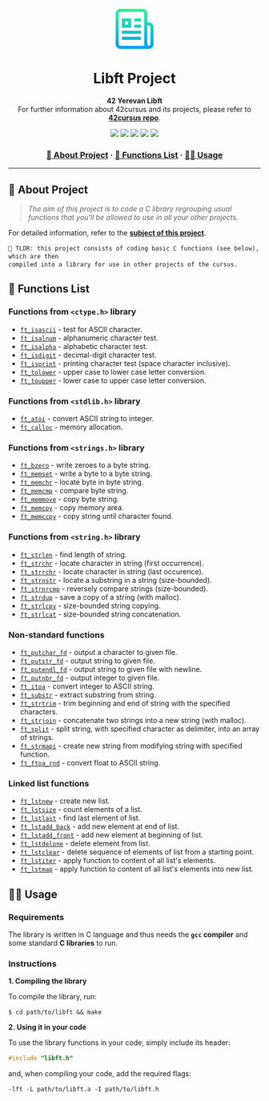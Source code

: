 <a name="readme-top"></a>
<div align="center">
  <!-- Logo -->
  <a href="https://github.com/dpetrosy/42-Libft">
  <img src="README_files/logo.png" alt="Logo" width="80" height="80">
  </a>

  <!-- Project Name -->
  <h1>Libft Project</h1>

  <!-- Short Description -->
  <p align="center">
	  <b>42 Yerevan Libft</b><br>
	  For further information about 42cursus and its projects, please refer to <a href="https://github.com/dpetrosy/42cursus"><b>42cursus repo</b></a>.
  </p>

  <!-- Badges -->
  <p>
    <img src="https://img.shields.io/badge/score-125%20%2F%20100-success?style=for-the-badge" />
    <img src="https://img.shields.io/github/repo-size/dpetrosy/42-Libft?style=for-the-badge&logo=github">
    <img src="https://img.shields.io/github/languages/count/dpetrosy/42-Libft?style=for-the-badge&logo=" />
    <img src="https://img.shields.io/github/languages/top/dpetrosy/42-Libft?style=for-the-badge" />
    <img src="https://img.shields.io/github/last-commit/dpetrosy/42-Libft?style=for-the-badge" />
  </p>

  <h3>
      <a href="#-about-project">📜 About Project</a>
    <span> · </span>
      <a href="#-functions-list">📑 Functions List</a>
    <span> · </span>
      <a href="#-usage">👨‍💻 Usage</a>
  </h3>
</div>

---

## 📜 About Project

> _The aim of this project is to code a C library regrouping usual functions that you'll be allowed to use in all your other projects._

For detailed information, refer to the [**subject of this project**](README_files/libft_subject.pdf).

	🚀 TLDR: this project consists of coding basic C functions (see below), which are then
	compiled into a library for use in other projects of the cursus.

## 📑 Functions List

### Functions from `<ctype.h>` library
* [`ft_isascii`](libft/ft_isascii.c)	- test for ASCII character.
* [`ft_isalnum`](libft/ft_isalnum.c)	- alphanumeric character test.
* [`ft_isalpha`](libft/ft_isalpha.c)	- alphabetic character test.
* [`ft_isdigit`](libft/ft_isdigit.c)	- decimal-digit character test.
* [`ft_isprint`](libft/ft_isprint.c)	- printing character test (space character inclusive).
* [`ft_tolower`](libft/ft_tolower.c)	- upper case to lower case letter conversion.
* [`ft_toupper`](libft/ft_toupper.c)	- lower case to upper case letter conversion.

### Functions from `<stdlib.h>` library
* [`ft_atoi`](libft/ft_atoi.c)		  - convert ASCII string to integer.
* [`ft_calloc`](libft/ft_calloc.c)	- memory allocation.

### Functions from `<strings.h>` library
* [`ft_bzero`](libft/ft_bzero.c)		  - write zeroes to a byte string.
* [`ft_memset`](libft/ft_memset.c)		- write a byte to a byte string.
* [`ft_memchr`](libft/ft_memchr.c)		- locate byte in byte string.
* [`ft_memcmp`](libft/ft_memcmp.c)		- compare byte string.
* [`ft_memmove`](libft/ft_memmove.c)	- copy byte string.
* [`ft_memcpy`](libft/ft_memcpy.c)		- copy memory area.
* [`ft_memccpy`](libft/ft_memcpy.c)	- copy string until character found.

### Functions from `<string.h>` library
* [`ft_strlen`](libft/ft_strlen.c)		  - find length of string.
* [`ft_strchr`](libft/ft_strchr.c)		  - locate character in string (first occurrence).
* [`ft_strrchr`](libft/ft_strrchr.c)	  - locate character in string (last occurence).
* [`ft_strnstr`](libft/ft_strnstr.c)	  - locate a substring in a string (size-bounded).
* [`ft_strnrcmp`](libft/ft_strnrcmp.c)	- reversely compare strings (size-bounded).
* [`ft_strdup`](libft/ft_strdup.c)			- save a copy of a string (with malloc).
* [`ft_strlcpy`](libft/ft_strlcpy.c)		- size-bounded string copying.
* [`ft_strlcat`](libft/ft_strlcat.c)		- size-bounded string concatenation.

### Non-standard functions
* [`ft_putchar_fd`](libft/ft_putchar_fd.c)	- output a character to given file.
* [`ft_putstr_fd`](libft/ft_putstr_fd.c)		- output string to given file.
* [`ft_putendl_fd`](libft/ft_putendl_fd.c)	- output string to given file with newline.
* [`ft_putnbr_fd`](libft/ft_putnbr_fd.c)		- output integer to given file.
* [`ft_itoa`](libft/ft_itoa.c)					    - convert integer to ASCII string.
* [`ft_substr`](libft/ft_substr.c)				  - extract substring from string.
* [`ft_strtrim`](libft/ft_strtrim.c)			  - trim beginning and end of string with the specified characters.
* [`ft_strjoin`](libft/ft_strjoin.c)			  - concatenate two strings into a new string (with malloc).
* [`ft_split`](libft/ft_split.c)				    - split string, with specified character as delimiter, into an array of strings.
* [`ft_strmapi`](libft/ft_strmapi.c)			  - create new string from modifying string with specified function.
* [`ft_ftoa_rnd`](libft/ft_ftoa_rnd.c)			- convert float to ASCII string.

### Linked list functions
* [`ft_lstnew`](libft/ft_lstnew.c)				      - create new list.
* [`ft_lstsize`](libft/ft_lstsize.c)			      - count elements of a list.
* [`ft_lstlast`](libft/ft_lstlast.c)			      - find last element of list.
* [`ft_lstadd_back`](libft/ft_lstadd_back.c)	  - add new element at end of list.
* [`ft_lstadd_front`](libft/ft_lstadd_front.c)	- add new element at beginning of list.
* [`ft_lstdelone`](libft/ft_lstdelone.c)		    - delete element from list.
* [`ft_lstclear`](libft/ft_lstclear.c)			    - delete sequence of elements of list from a starting point.
* [`ft_lstiter`](libft/ft_lstiter.c)			      - apply function to content of all list's elements.
* [`ft_lstmap`](libft/ft_lstmap.c)				      - apply function to content of all list's elements into new list.

## 👨‍💻 Usage
### Requirements

The library is written in C language and thus needs the **`gcc` compiler** and some standard **C libraries** to run.

### Instructions

**1. Compiling the library**

To compile the library, run:

```shell
$ cd path/to/libft && make
```

**2. Using it in your code**

To use the library functions in your code, simply include its header:

```C
#include "libft.h"
```

and, when compiling your code, add the required flags:

```shell
-lft -L path/to/libft.a -I path/to/libft.h
```
